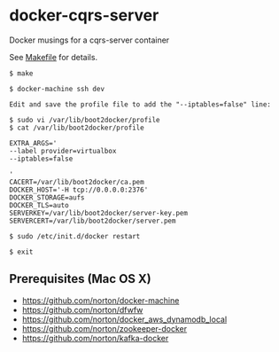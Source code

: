 # docker-cqrs-server
Docker musings for a cqrs-server container

See [Makefile](./Makefile) for details.

```
$ make

$ docker-machine ssh dev

Edit and save the profile file to add the "--iptables=false" line:

$ sudo vi /var/lib/boot2docker/profile
$ cat /var/lib/boot2docker/profile

EXTRA_ARGS='
--label provider=virtualbox
--iptables=false

'
CACERT=/var/lib/boot2docker/ca.pem
DOCKER_HOST='-H tcp://0.0.0.0:2376'
DOCKER_STORAGE=aufs
DOCKER_TLS=auto
SERVERKEY=/var/lib/boot2docker/server-key.pem
SERVERCERT=/var/lib/boot2docker/server.pem

$ sudo /etc/init.d/docker restart

$ exit
```

## Prerequisites (Mac OS X)

- https://github.com/norton/docker-machine
- https://github.com/norton/dfwfw
- https://github.com/norton/docker_aws_dynamodb_local
- https://github.com/norton/zookeeper-docker
- https://github.com/norton/kafka-docker
